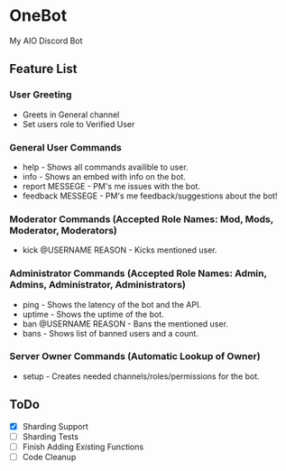 # OneBot
My AIO Discord Bot

## Feature List

### User Greeting
* Greets in General channel
* Set users role to Verified User
  
### General User Commands
* help - Shows all commands availible to user.
* info - Shows an embed with info on the bot. 
* report MESSEGE - PM's me issues with the bot. 
* feedback MESSEGE - PM's me feedback/suggestions about the bot!
  
### Moderator Commands (Accepted Role Names: Mod, Mods, Moderator, Moderators)
* kick @USERNAME REASON - Kicks mentioned user.
  
### Administrator Commands (Accepted Role Names: Admin, Admins, Administrator, Administrators)
* ping - Shows the latency of the bot and the API.
* uptime - Shows the uptime of the bot. 
* ban @USERNAME REASON - Bans the mentioned user.
* bans - Shows list of banned users and a count. 

### Server Owner Commands (Automatic Lookup of Owner)
* setup - Creates needed channels/roles/permissions for the bot. 
  
## ToDo
- [x] Sharding Support
- [ ] Sharding Tests
- [ ] Finish Adding Existing Functions
- [ ] Code Cleanup
